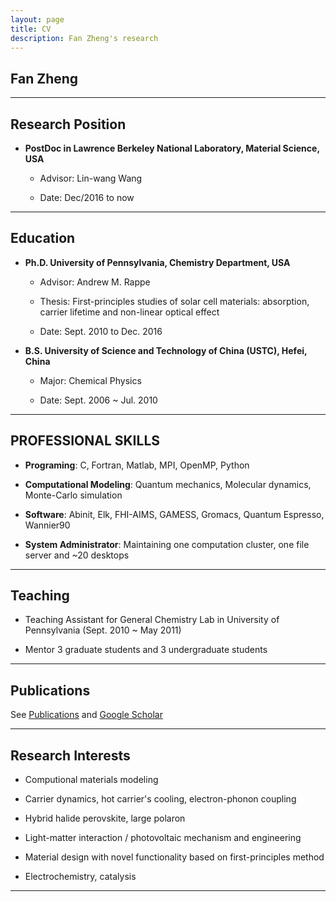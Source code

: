 ```yaml
---
layout: page
title: CV
description: Fan Zheng's research
---
```


## Fan Zheng
---

## Research Position

- **PostDoc in Lawrence Berkeley National Laboratory, Material Science, USA**

    - Advisor:    Lin-wang Wang

    - Date:  Dec/2016 to now

---


## Education

- **Ph.D. University of Pennsylvania, Chemistry Department, USA**

    - Advisor:    Andrew M. Rappe

    - Thesis: First-principles studies of solar cell materials: absorption, carrier lifetime and non-linear optical effect

    - Date: Sept. 2010 to Dec. 2016

- **B.S. University of Science and Technology of China (USTC), Hefei, China**

    - Major:     Chemical Physics

    - Date: Sept. 2006 ~ Jul. 2010

---


## PROFESSIONAL SKILLS

- **Programing**: C, Fortran, Matlab, MPI, OpenMP, Python

- **Computational Modeling**: Quantum mechanics, Molecular dynamics, Monte-Carlo simulation

- **Software**: Abinit, Elk, FHI-AIMS, GAMESS, Gromacs, Quantum Espresso, Wannier90

- **System Administrator**: Maintaining one computation cluster, one file server and ~20 desktops

---


## Teaching

- Teaching Assistant for General Chemistry Lab in University of Pennsylvania (Sept. 2010 ~ May 2011)

- Mentor 3 graduate students and 3 undergraduate students

---


## Publications

See [Publications](/pages/publication.md) and [Google Scholar](https://scholar.google.com/citations?user=KwRlfz0AAAAJ&hl=en)

---


## Research Interests

- Computional materials modeling

- Carrier dynamics, hot carrier's cooling, electron-phonon coupling

- Hybrid halide perovskite, large polaron

- Light-matter interaction / photovoltaic mechanism and engineering

- Material design with novel functionality based on first-principles method

- Electrochemistry, catalysis

---
